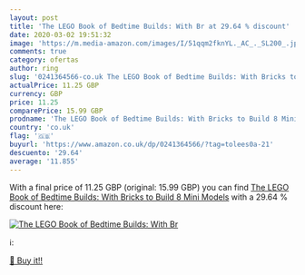 ```yaml
---
layout: post
title: 'The LEGO Book of Bedtime Builds: With Br at 29.64 % discount'
date: 2020-03-02 19:51:32
image: 'https://m.media-amazon.com/images/I/51qqm2fknYL._AC_._SL200_.jpg'
comments: true
category: ofertas
author: ring
slug: '0241364566-co.uk The LEGO Book of Bedtime Builds: With Bricks to Build 8 Mini Models'
actualPrice: 11.25 GBP
currency: GBP
price: 11.25
comparePrice: 15.99 GBP
prodname: 'The LEGO Book of Bedtime Builds: With Bricks to Build 8 Mini Models'
country: 'co.uk'
flag: '🇬🇧'
buyurl: 'https://www.amazon.co.uk/dp/0241364566/?tag=tolees0a-21'
descuento: '29.64'
average: '11.855'
---
```


With a final price of 11.25 GBP (original: 15.99 GBP) you can find [The LEGO Book of Bedtime Builds: With Bricks to Build 8 Mini Models](https://www.amazon.co.uk/dp/0241364566/?tag=tolees0a-21) with a  29.64 % discount here:

[![The LEGO Book of Bedtime Builds: With Br](https://m.media-amazon.com/images/I/51qqm2fknYL._AC_._SL200_.jpg)](https://www.amazon.co.uk/dp/0241364566/?tag=tolees0a-21)

ℹ️:


[🛒 Buy it!!](https://www.amazon.co.uk/dp/0241364566/?tag=tolees0a-21)
